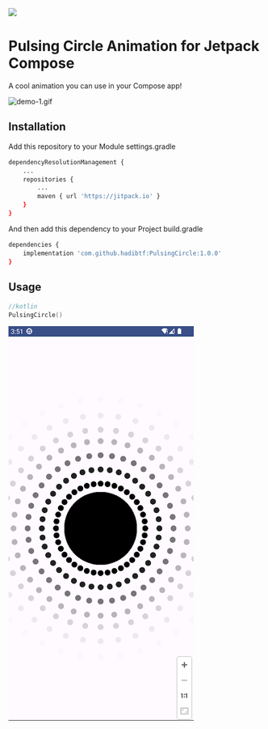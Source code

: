 [![](https://jitpack.io/v/hadibtf/PulsingCircle.svg)](https://jitpack.io/#hadibtf/PulsingCircle)
# Pulsing Circle Animation for Jetpack Compose

A cool animation you can use in your Compose app!

![demo-1.gif](https://github.com/hadibtf/PulsingCircle/blob/main/demo/demo-1.gif "Demo Gif")


## Installation

Add this repository to your Module settings.gradle

```bash
dependencyResolutionManagement {
    ...
    repositories {
        ...
        maven { url 'https://jitpack.io' }
    }
}
```
And then add this dependency to your Project build.gradle

```bash
dependencies {
    implementation 'com.github.hadibtf:PulsingCircle:1.0.0'
}
```

## Usage

```kotlin
//kotlin
PulsingCircle()
```

![demo-1.png](https://github.com/hadibtf/PulsingCircle/blob/main/demo/demo-1.png "Demo Picture")


